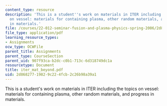 ```yaml
---
content_type: resource
description: 'This is a student''s work on materials in ITER including the topics
  on vessel: materials for containing plasma, other random materials, and progress
  in materials.'
file: /courses/22-012-seminar-fusion-and-plasma-physics-spring-2006/2d86827719829c224fcb2c26b98a39a1_iter_mat_beyond.pdf
file_type: application/pdf
learning_resource_types:
- Assignments
ocw_type: OCWFile
parent_title: Assignments
parent_type: CourseSection
parent_uid: 907f93ca-b2dc-c0b1-713c-6d318749dc1a
resourcetype: Document
title: iter_mat_beyond.pdf
uid: 2d868277-1982-9c22-4fcb-2c26b98a39a1
---
```

This is a student's work on materials in ITER including the topics on vessel: materials for containing plasma, other random materials, and progress in materials.

